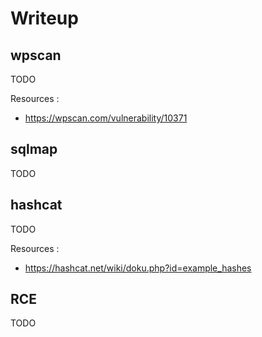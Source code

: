 # Writeup

## wpscan

TODO

Resources :
- https://wpscan.com/vulnerability/10371

## sqlmap

TODO

## hashcat

TODO

Resources :
- https://hashcat.net/wiki/doku.php?id=example_hashes

## RCE

TODO

